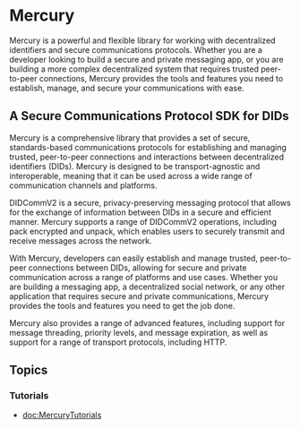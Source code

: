 # Mercury

Mercury is a powerful and flexible library for working with decentralized identifiers and secure communications protocols. Whether you are a developer looking to build a secure and private messaging app, or you are building a more complex decentralized system that requires trusted peer-to-peer connections, Mercury provides the tools and features you need to establish, manage, and secure your communications with ease.

## A Secure Communications Protocol SDK for DIDs

Mercury is a comprehensive library that provides a set of secure, standards-based communications protocols for establishing and managing trusted, peer-to-peer connections and interactions between decentralized identifiers (DIDs). Mercury is designed to be transport-agnostic and interoperable, meaning that it can be used across a wide range of communication channels and platforms.

DIDCommV2 is a secure, privacy-preserving messaging protocol that allows for the exchange of information between DIDs in a secure and efficient manner. Mercury supports a range of DIDCommV2 operations, including pack encrypted and unpack, which enables users to securely transmit and receive messages across the network.

With Mercury, developers can easily establish and manage trusted, peer-to-peer connections between DIDs, allowing for secure and private communication across a range of platforms and use cases. Whether you are building a messaging app, a decentralized social network, or any other application that requires secure and private communications, Mercury provides the tools and features you need to get the job done.

Mercury also provides a range of advanced features, including support for message threading, priority levels, and message expiration, as well as support for a range of transport protocols, including HTTP. 

## Topics

### Tutorials

- <doc:MercuryTutorials>
